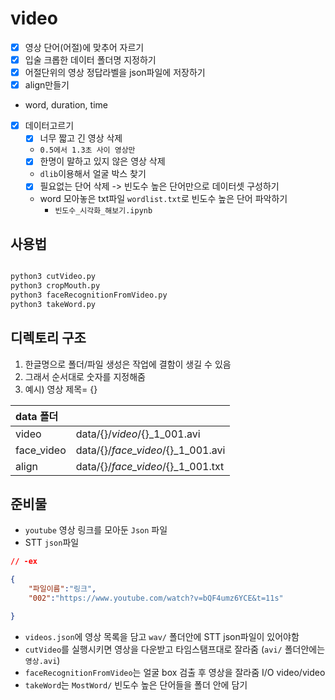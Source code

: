 # video

- [x] 영상 단어(어절)에 맞추어 자르기
- [x] 입술 크롭한 데이터 폴더명 지정하기
- [x] 어절단위의 영상 정답라벨을 json파일에 저장하기
- [x] align만들기
 - word, duration, time

- [x] 데이터고르기
	- [x] 너무 짧고 긴 영상 삭제 
	- `0.5에서 1.3초 사이 영상만 ` 
	- [x] 한명이 말하고 있지 않은 영상 삭제 
	- `dlib`이용해서 얼굴 박스 찾기
	- [x] 필요없는 단어 삭제 -> 빈도수 높은 단어만으로 데이터셋 구성하기 
	- word 모아놓은 txt파일 `wordlist.txt`로 빈도수 높은 단어 파악하기
		- `빈도수_시각화_해보기.ipynb`


## 사용법

```py

python3 cutVideo.py
python3 cropMouth.py
python3 faceRecognitionFromVideo.py
python3 takeWord.py
```

## 디렉토리 구조
1. 한글명으로 폴더/파일 생성은 작업에 결함이 생길 수 있음
2. 그래서 순서대로 숫자를 지정해줌
3. 예시) 영상 제목= {}

|data 폴더||
|:---|:---|
|video|data/{}/*video*/{}_1_001.avi||
|face_video|data/{}/*face_video*/{}_1_001.avi|
|align|data/{}/*face_video*/{}_1_001.txt|



## 준비물
- `youtube` 영상 링크를 모아둔 `Json` 파일
- STT `json`파일

```json
// -ex

{
	"파일이름":"링크",
	"002":"https://www.youtube.com/watch?v=bQF4umz6YCE&t=11s"

}
```

- `videos.json`에 영상 목록을 담고 `wav/` 폴더안에 STT json파일이 있어야함
- `cutVideo`를 실행시키면 영상을 다운받고 타임스탬프대로 잘라줌 (`avi/` 폴더안에는 `영상.avi`)
- `faceRecognitionFromVideo`는 얼굴 box 검출 후 영상을 잘라줌 I/O video/video
- `takeWord`는 `MostWord/` 빈도수 높은 단어들을 폴더 안에 담기
